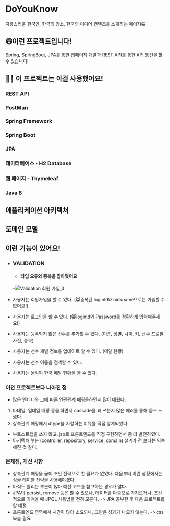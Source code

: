 # DoYouKnow
자랑스러운 한국인, 한국의 장소, 한국의 미디어 컨텐츠를 소개하는 페이지😀

## 😄이런 프로젝트입니다!
Spring, SpringBoot, JPA를 통한 웹페이지 개발과 REST API를 통한 API 통신을 할 수 있습니다!

## 🙋‍♂️ 이 프로젝트는 이걸 사용했어요!

### REST API
### PostMan
### Spring Framework
### Spring Boot
### JPA
### 데이터베이스 - H2 Database
### 웹 페이지 - Thymeleaf
### Java 8

## 애플리케이션 아키텍처

## 도메인 모델

## 이런 기능이 있어요!
- ### VALIDATION
  - #### 타입 오류와 중복을 잡아줬어요
  -![Validation 회원 가입_3](https://user-images.githubusercontent.com/87487149/174477131-c39ea917-5927-49b1-96be-7467d8e3649e.gif)

- 사용자는 회원가입을 할 수 있다. (😸중복된 loginId와 nickname으로는 가입할 수 없어요!)
- 사용자는 로그인을 할 수 있다. (😸loginId와 Password를 정확하게 입력해주세요!)
- 사용자는 등록되지 않은 선수를 추가할 수 있다. (이름, 성별, 나이, 키, 선수 프로필 사진, 종목)
- 사용자는 선수 개별 정보를 업데이트 할 수 있다. (메달 현황)
- 사용자는 선수 이름을 검색할 수 있다.
- 사용자는 올림픽 한국 메달 현황을 볼 수 있다.



### 이전 프로젝트보다 나아진 점
- 많은 엔티티와 그에 따른 연관관계 매핑을하면서 많이 배웠다.
1. 다대일, 일대일 매핑 등을 하면서 cascade를 왜 쓰는지 많은 에러를 통해 몸소 느꼈다.
2. 상속관계 매핑에서 dtype을 지정하는 이유를 직접 알게되었다.  
- 부트스트랩을 쓰지 않고, jsp로 프론트엔드를 직접 구현하면서 좀 더 발전하였다.
- 아키텍처 부분 (controller, repository, service, domain) 설계가 전 보다는 익숙해진 것 같다.

### 문제점, 개선 사항
- 상속관계 매핑을 굳이 조인 전략으로 할 필요가 없었다. 다음부터 이런 상황에서는 싱글 테이블 전략을 사용해야겠다.
- 아직도 틀리는 부분이 많아 예전 코드를 참고하는 경우가 많다.
- JPA의 persist, remove 등은 할 수 있으나, 데이터를 다중으로 가져오거나, 조건적으로 가져올 때 JPQL 사용법을 전혀 모른다. -> JPA 공부한 후 다음 프로젝트를 할 예정
- 프론트엔드 영역에서 시간이 많이 소요되나, 그만큼 성과가 나오지 않는다. -> css 복습 필요
